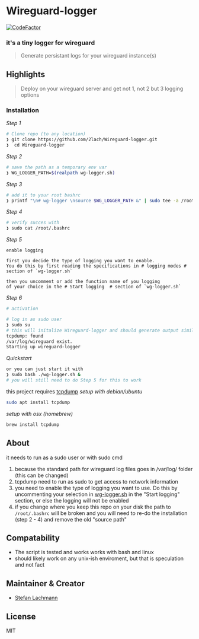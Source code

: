 # Wireguard-logger
[![CodeFactor](https://www.codefactor.io/repository/github/2lach/wireguard-logger/badge)](https://www.codefactor.io/repository/github/2lach/wireguard-logger)


### it's a tiny logger for wireguard

> Generate persistant logs for your wireguard instance(s)

## Highlights

> Deploy on your wireguard server and get not 1, not 2 but 3 logging options 


### Installation
*_Step 1_*
```sh
# Clone repo (to any location)
❯ git clone https://github.com/2lach/Wireguard-logger.git
❯  cd Wireguard-logger
```

*_Step 2_*
```sh
# save the path as a temporary env var
❯ WG_LOGGER_PATH=$(realpath wg-logger.sh)
```

*_Step 3_*
```bash
# add it to your root bashrc
❯ printf "\n# wg-logger \nsource $WG_LOGGER_PATH &" | sudo tee -a /root/.bashrc
```

*_Step 4_*
```bash
# verify succes with
❯ sudo cat /root/.bashrc
```

*_Step 5_*
```text
enable logging

first you decide the type of logging you want to enable.
You do this by first reading the specifications in # logging modes # section of `wg-logger.sh`

then you uncomment or add the function name of you logging
of your choice in the # Start logging  # section of `wg-logger.sh`
```

*_Step 6_*
```bash
# activation

# log in as sudo user
❯ sudo su
# this will initalize Wireguard-logger and should generate output similiar to this:
tcpdump: found
/var/log/wireguard exist.
Starting up wireguard-logger
```

*_Quickstart_*
```bash
or you can just start it with
❯ sudo bash ./wg-logger.sh &
# you will still need to do Step 5 for this to work
```

this project requires [tcpdump](https://www.tcpdump.org/index.html#latest-releases)
_setup with debian/ubuntu_
```bash
sudo apt install tcpdump
```
_setup with osx (homebrew)_
```bash
brew install tcpdump
```
## About
it needs to run as a sudo user or with sudo cmd
1) because the standard path for wireguard log files goes in /var/log/ folder (this can be changed)
2) tcpdump need to run as sudo to get access to network information
3) you need to enable the type of logging you want to use. Do this by uncommenting your selection in [wg-logger.sh](./wg-logger.sh) in the  "Start logging" section, or else the logging will not be enabled
4) if you change where you keep this repo on your disk the path to `/root/.bashrc` will be broken and you will need to re-do the installation (step 2 - 4) and remove the old "source path" 
## Compatability
- The script is tested and works works with bash and linux
- should likely work on any unix-ish enviroment, but that is speculation and not fact

## Maintainer & Creator

- [Stefan Lachmann](https://github.com/2lach)

## License

MIT

